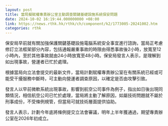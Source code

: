 ```yaml
---
layout: post
title: 當局擬賦權專責辦公室主動調查關鍵基礎設施系統保安問題
date: 2024-10-02 16:19:44.000000000 +08:00
link: https://news.rthk.hk/rthk/ch/component/k2/1773005-20241002.htm
categories: rthk
---
```


保安局早前就有關加強保護關鍵基礎設施電腦系統安全事宜進行諮詢，當局正考慮修訂立法框架部分內容，包括通報嚴重事故的時限由得悉事故後2小時，放寬至12小時內，至於其他事故就由24小時放寬至48小時。保安局發言人表示，是理解到如出現事故，營運者已忙於處理。

根據當局向立法會提交的最新文件，當局計劃賦權專責辦公室在有關系統已經或可能受干擾服務中斷時，可主動向營運者調查原因，以確定是否由攻擊引致。

發言人以早前微軟系統出現事故，影響到航空公司事件為例子，指出如日後出現同類情況，相信航空公司已忙於處理，當局將主動了解原因，如屬技術問題就不屬於刑事成份，不受條例規管，但當局可就技術層面提供協助。

發言人表示，計劃今年底將條例提交立法會審議，明年上半年獲通過，期望專責辦公室在2026年初成立。
